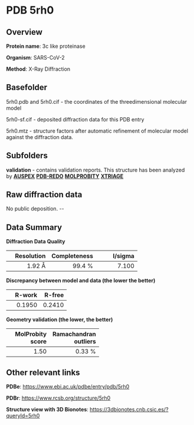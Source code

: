 # PDB 5rh0

## Overview

**Protein name**: 3c like proteinase

**Organism**: SARS-CoV-2

**Method**: X-Ray Diffraction

## Basefolder

5rh0.pdb and 5rh0.cif - the coordinates of the threedimensional molecular model

5rh0-sf.cif - deposited diffraction data for this PDB entry

5rh0.mtz - structure factors after automatic refinement of molecular model against the diffraction data.

## Subfolders





**validation** - contains validation reports. This structure has been analyzed by [**AUSPEX**](https://github.com/thorn-lab/coronavirus_structural_task_force/tree/master/pdb/3c_like_proteinase/SARS-CoV-2/5rh0/validation/auspex) [**PDB-REDO**](https://github.com/thorn-lab/coronavirus_structural_task_force/tree/master/pdb/3c_like_proteinase/SARS-CoV-2/5rh0/validation/pdb-redo) [**MOLPROBITY**](https://github.com/thorn-lab/coronavirus_structural_task_force/tree/master/pdb/3c_like_proteinase/SARS-CoV-2/5rh0/validation/molprobity) [**XTRIAGE**](https://github.com/thorn-lab/coronavirus_structural_task_force/blob/master/pdb/3c_like_proteinase/SARS-CoV-2/5rh0/validation/Xtriage_output.log)  



## Raw diffraction data

No public deposition. --<br> 

## Data Summary
**Diffraction Data Quality**

|   | Resolution | Completeness| I/sigma |
|---|-------------:|----------------:|--------------:|
|   |1.92 Å|99.4  %|<img width=50/>7.100|

**Discrepancy between model and data (the lower the better)**

|   | **R-work**| **R-free**   
|---|-------------:|----------------:|           
||  0.1950|  0.2410|

**Geometry validation (the lower, the better)**

|   |**MolProbity<br>score**| **Ramachandran<br>outliers** 
|---|-------------:|----------------:|
||  1.50|  0.33 %|

 

 



## Other relevant links 
**PDBe**:  https://www.ebi.ac.uk/pdbe/entry/pdb/5rh0
 
**PDBr**: https://www.rcsb.org/structure/5rh0 

**Structure view with 3D Bionotes**: https://3dbionotes.cnb.csic.es/?queryId=5rh0

